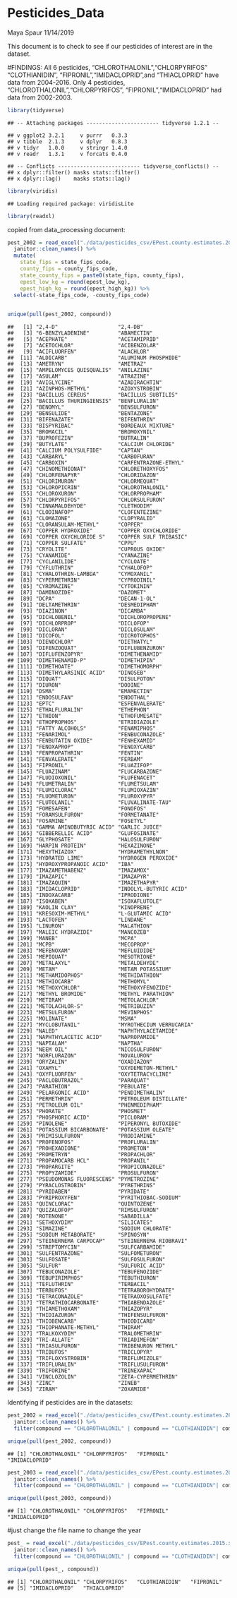 Pesticides\_Data
================
Maya Spaur
11/14/2019

This document is to check to see if our pesticides of interest are in
the dataset.

\#FINDINGS: All 6 pesticides, “CHLOROTHALONIL”,“CHLORPYRIFOS”
“CLOTHIANIDIN”, “FIPRONIL”,“IMIDACLOPRID”,and “THIACLOPRID” have data
from 2004-2016. Only 4 pesticides, “CHLOROTHALONIL”,“CHLORPYRIFOS”,
“FIPRONIL”,“IMIDACLOPRID” had data from 2002-2003.

``` r
library(tidyverse)
```

    ## -- Attaching packages ----------------------- tidyverse 1.2.1 --

    ## v ggplot2 3.2.1     v purrr   0.3.3
    ## v tibble  2.1.3     v dplyr   0.8.3
    ## v tidyr   1.0.0     v stringr 1.4.0
    ## v readr   1.3.1     v forcats 0.4.0

    ## -- Conflicts -------------------------- tidyverse_conflicts() --
    ## x dplyr::filter() masks stats::filter()
    ## x dplyr::lag()    masks stats::lag()

``` r
library(viridis)
```

    ## Loading required package: viridisLite

``` r
library(readxl)
```

copied from data\_processing document:

``` r
pest_2002 = read_excel("./data/pesticides_csv/EPest.county.estimates.2002.xlsx") %>% 
  janitor::clean_names() %>% 
  mutate(
    state_fips = state_fips_code,
    county_fips = county_fips_code,
    state_county_fips = paste0(state_fips, county_fips),
    epest_low_kg = round(epest_low_kg),
    epest_high_kg = round(epest_high_kg)) %>%
  select(-state_fips_code, -county_fips_code)
    

unique(pull(pest_2002, compound))
```

    ##   [1] "2,4-D"                   "2,4-DB"                 
    ##   [3] "6-BENZYLADENINE"         "ABAMECTIN"              
    ##   [5] "ACEPHATE"                "ACETAMIPRID"            
    ##   [7] "ACETOCHLOR"              "ACIBENZOLAR"            
    ##   [9] "ACIFLUORFEN"             "ALACHLOR"               
    ##  [11] "ALDICARB"                "ALUMINUM PHOSPHIDE"     
    ##  [13] "AMETRYN"                 "AMITRAZ"                
    ##  [15] "AMPELOMYCES QUISQUALIS"  "ANILAZINE"              
    ##  [17] "ASULAM"                  "ATRAZINE"               
    ##  [19] "AVIGLYCINE"              "AZADIRACHTIN"           
    ##  [21] "AZINPHOS-METHYL"         "AZOXYSTROBIN"           
    ##  [23] "BACILLUS CEREUS"         "BACILLUS SUBTILIS"      
    ##  [25] "BACILLUS THURINGIENSIS"  "BENFLURALIN"            
    ##  [27] "BENOMYL"                 "BENSULFURON"            
    ##  [29] "BENSULIDE"               "BENTAZONE"              
    ##  [31] "BIFENAZATE"              "BIFENTHRIN"             
    ##  [33] "BISPYRIBAC"              "BORDEAUX MIXTURE"       
    ##  [35] "BROMACIL"                "BROMOXYNIL"             
    ##  [37] "BUPROFEZIN"              "BUTRALIN"               
    ##  [39] "BUTYLATE"                "CALCIUM CHLORIDE"       
    ##  [41] "CALCIUM POLYSULFIDE"     "CAPTAN"                 
    ##  [43] "CARBARYL"                "CARBOFURAN"             
    ##  [45] "CARBOXIN"                "CARFENTRAZONE-ETHYL"    
    ##  [47] "CHINOMETHIONAT"          "CHLORETHOXYFOS"         
    ##  [49] "CHLORFENAPYR"            "CHLORIDAZON"            
    ##  [51] "CHLORIMURON"             "CHLORMEQUAT"            
    ##  [53] "CHLOROPICRIN"            "CHLOROTHALONIL"         
    ##  [55] "CHLOROXURON"             "CHLORPROPHAM"           
    ##  [57] "CHLORPYRIFOS"            "CHLORSULFURON"          
    ##  [59] "CINNAMALDEHYDE"          "CLETHODIM"              
    ##  [61] "CLODINAFOP"              "CLOFENTEZINE"           
    ##  [63] "CLOMAZONE"               "CLOPYRALID"             
    ##  [65] "CLORANSULAM-METHYL"      "COPPER"                 
    ##  [67] "COPPER HYDROXIDE"        "COPPER OXYCHLORIDE"     
    ##  [69] "COPPER OXYCHLORIDE S"    "COPPER SULF TRIBASIC"   
    ##  [71] "COPPER SULFATE"          "CPPU"                   
    ##  [73] "CRYOLITE"                "CUPROUS OXIDE"          
    ##  [75] "CYANAMIDE"               "CYANAZINE"              
    ##  [77] "CYCLANILIDE"             "CYCLOATE"               
    ##  [79] "CYFLUTHRIN"              "CYHALOFOP"              
    ##  [81] "CYHALOTHRIN-LAMBDA"      "CYMOXANIL"              
    ##  [83] "CYPERMETHRIN"            "CYPRODINIL"             
    ##  [85] "CYROMAZINE"              "CYTOKININ"              
    ##  [87] "DAMINOZIDE"              "DAZOMET"                
    ##  [89] "DCPA"                    "DECAN-1-OL"             
    ##  [91] "DELTAMETHRIN"            "DESMEDIPHAM"            
    ##  [93] "DIAZINON"                "DICAMBA"                
    ##  [95] "DICHLOBENIL"             "DICHLOROPROPENE"        
    ##  [97] "DICHLORPROP"             "DICLOFOP"               
    ##  [99] "DICLORAN"                "DICLOSULAM"             
    ## [101] "DICOFOL"                 "DICROTOPHOS"            
    ## [103] "DIENOCHLOR"              "DIETHATYL"              
    ## [105] "DIFENZOQUAT"             "DIFLUBENZURON"          
    ## [107] "DIFLUFENZOPYR"           "DIMETHENAMID"           
    ## [109] "DIMETHENAMID-P"          "DIMETHIPIN"             
    ## [111] "DIMETHOATE"              "DIMETHOMORPH"           
    ## [113] "DIMETHYLARSINIC ACID"    "DINOSEB"                
    ## [115] "DIQUAT"                  "DISULFOTON"             
    ## [117] "DIURON"                  "DODINE"                 
    ## [119] "DSMA"                    "EMAMECTIN"              
    ## [121] "ENDOSULFAN"              "ENDOTHAL"               
    ## [123] "EPTC"                    "ESFENVALERATE"          
    ## [125] "ETHALFLURALIN"           "ETHEPHON"               
    ## [127] "ETHION"                  "ETHOFUMESATE"           
    ## [129] "ETHOPROPHOS"             "ETRIDIAZOLE"            
    ## [131] "FATTY ALCOHOLS"          "FENAMIPHOS"             
    ## [133] "FENARIMOL"               "FENBUCONAZOLE"          
    ## [135] "FENBUTATIN OXIDE"        "FENHEXAMID"             
    ## [137] "FENOXAPROP"              "FENOXYCARB"             
    ## [139] "FENPROPATHRIN"           "FENTIN"                 
    ## [141] "FENVALERATE"             "FERBAM"                 
    ## [143] "FIPRONIL"                "FLUAZIFOP"              
    ## [145] "FLUAZINAM"               "FLUCARBAZONE"           
    ## [147] "FLUDIOXONIL"             "FLUFENACET"             
    ## [149] "FLUMETRALIN"             "FLUMETSULAM"            
    ## [151] "FLUMICLORAC"             "FLUMIOXAZIN"            
    ## [153] "FLUOMETURON"             "FLUROXYPYR"             
    ## [155] "FLUTOLANIL"              "FLUVALINATE-TAU"        
    ## [157] "FOMESAFEN"               "FONOFOS"                
    ## [159] "FORAMSULFURON"           "FORMETANATE"            
    ## [161] "FOSAMINE"                "FOSETYL"                
    ## [163] "GAMMA AMINOBUTYRIC ACID" "GARLIC JUICE"           
    ## [165] "GIBBERELLIC ACID"        "GLUFOSINATE"            
    ## [167] "GLYPHOSATE"              "HALOSULFURON"           
    ## [169] "HARPIN PROTEIN"          "HEXAZINONE"             
    ## [171] "HEXYTHIAZOX"             "HYDRAMETHYLNON"         
    ## [173] "HYDRATED LIME"           "HYDROGEN PEROXIDE"      
    ## [175] "HYDROXYPROPANOIC ACID"   "IBA"                    
    ## [177] "IMAZAMETHABENZ"          "IMAZAMOX"               
    ## [179] "IMAZAPIC"                "IMAZAPYR"               
    ## [181] "IMAZAQUIN"               "IMAZETHAPYR"            
    ## [183] "IMIDACLOPRID"            "INDOLYL-BUTYRIC ACID"   
    ## [185] "INDOXACARB"              "IPRODIONE"              
    ## [187] "ISOXABEN"                "ISOXAFLUTOLE"           
    ## [189] "KAOLIN CLAY"             "KINOPRENE"              
    ## [191] "KRESOXIM-METHYL"         "L-GLUTAMIC ACID"        
    ## [193] "LACTOFEN"                "LINDANE"                
    ## [195] "LINURON"                 "MALATHION"              
    ## [197] "MALEIC HYDRAZIDE"        "MANCOZEB"               
    ## [199] "MANEB"                   "MCPA"                   
    ## [201] "MCPB"                    "MECOPROP"               
    ## [203] "MEFENOXAM"               "MEFLUIDIDE"             
    ## [205] "MEPIQUAT"                "MESOTRIONE"             
    ## [207] "METALAXYL"               "METALDEHYDE"            
    ## [209] "METAM"                   "METAM POTASSIUM"        
    ## [211] "METHAMIDOPHOS"           "METHIDATHION"           
    ## [213] "METHIOCARB"              "METHOMYL"               
    ## [215] "METHOXYCHLOR"            "METHOXYFENOZIDE"        
    ## [217] "METHYL BROMIDE"          "METHYL PARATHION"       
    ## [219] "METIRAM"                 "METOLACHLOR"            
    ## [221] "METOLACHLOR-S"           "METRIBUZIN"             
    ## [223] "METSULFURON"             "MEVINPHOS"              
    ## [225] "MOLINATE"                "MSMA"                   
    ## [227] "MYCLOBUTANIL"            "MYROTHECIUM VERRUCARIA" 
    ## [229] "NALED"                   "NAPHTHYLACETAMIDE"      
    ## [231] "NAPHTHYLACETIC ACID"     "NAPROPAMIDE"            
    ## [233] "NAPTALAM"                "NAPTHA"                 
    ## [235] "NEEM OIL"                "NICOSULFURON"           
    ## [237] "NORFLURAZON"             "NOVALURON"              
    ## [239] "ORYZALIN"                "OXADIAZON"              
    ## [241] "OXAMYL"                  "OXYDEMETON-METHYL"      
    ## [243] "OXYFLUORFEN"             "OXYTETRACYCLINE"        
    ## [245] "PACLOBUTRAZOL"           "PARAQUAT"               
    ## [247] "PARATHION"               "PEBULATE"               
    ## [249] "PELARGONIC ACID"         "PENDIMETHALIN"          
    ## [251] "PERMETHRIN"              "PETROLEUM DISTILLATE"   
    ## [253] "PETROLEUM OIL"           "PHENMEDIPHAM"           
    ## [255] "PHORATE"                 "PHOSMET"                
    ## [257] "PHOSPHORIC ACID"         "PICLORAM"               
    ## [259] "PINOLENE"                "PIPERONYL BUTOXIDE"     
    ## [261] "POTASSIUM BICARBONATE"   "POTASSIUM OLEATE"       
    ## [263] "PRIMISULFURON"           "PRODIAMINE"             
    ## [265] "PROFENOFOS"              "PROFLURALIN"            
    ## [267] "PROHEXADIONE"            "PROMETON"               
    ## [269] "PROMETRYN"               "PROPACHLOR"             
    ## [271] "PROPAMOCARB HCL"         "PROPANIL"               
    ## [273] "PROPARGITE"              "PROPICONAZOLE"          
    ## [275] "PROPYZAMIDE"             "PROSULFURON"            
    ## [277] "PSEUDOMONAS FLUORESCENS" "PYMETROZINE"            
    ## [279] "PYRACLOSTROBIN"          "PYRETHRINS"             
    ## [281] "PYRIDABEN"               "PYRIDATE"               
    ## [283] "PYRIPROXYFEN"            "PYRITHIOBAC-SODIUM"     
    ## [285] "QUINCLORAC"              "QUINTOZENE"             
    ## [287] "QUIZALOFOP"              "RIMSULFURON"            
    ## [289] "ROTENONE"                "SABADILLA"              
    ## [291] "SETHOXYDIM"              "SILICATES"              
    ## [293] "SIMAZINE"                "SODIUM CHLORATE"        
    ## [295] "SODIUM METABORATE"       "SPINOSYN"               
    ## [297] "STEINERNEMA CARPOCAP"    "STEINERNEMA RIOBRAVI"   
    ## [299] "STREPTOMYCIN"            "SULFCARBAMIDE"          
    ## [301] "SULFENTRAZONE"           "SULFOMETURON"           
    ## [303] "SULFOSATE"               "SULFOSULFURON"          
    ## [305] "SULFUR"                  "SULFURIC ACID"          
    ## [307] "TEBUCONAZOLE"            "TEBUFENOZIDE"           
    ## [309] "TEBUPIRIMPHOS"           "TEBUTHIURON"            
    ## [311] "TEFLUTHRIN"              "TERBACIL"               
    ## [313] "TERBUFOS"                "TETRABOROHYDRATE"       
    ## [315] "TETRACONAZOLE"           "TETRAOXOSULFATE"        
    ## [317] "TETRATHIOCARBONATE"      "THIABENDAZOLE"          
    ## [319] "THIAMETHOXAM"            "THIAZOPYR"              
    ## [321] "THIDIAZURON"             "THIFENSULFURON"         
    ## [323] "THIOBENCARB"             "THIODICARB"             
    ## [325] "THIOPHANATE-METHYL"      "THIRAM"                 
    ## [327] "TRALKOXYDIM"             "TRALOMETHRIN"           
    ## [329] "TRI-ALLATE"              "TRIADIMEFON"            
    ## [331] "TRIASULFURON"            "TRIBENURON METHYL"      
    ## [333] "TRIBUFOS"                "TRICLOPYR"              
    ## [335] "TRIFLOXYSTROBIN"         "TRIFLUMIZOLE"           
    ## [337] "TRIFLURALIN"             "TRIFLUSULFURON"         
    ## [339] "TRIFORINE"               "TRINEXAPAC"             
    ## [341] "VINCLOZOLIN"             "ZETA-CYPERMETHRIN"      
    ## [343] "ZINC"                    "ZINEB"                  
    ## [345] "ZIRAM"                   "ZOXAMIDE"

Identifying if pesticides are in the datasets:

``` r
pest_2002 = read_excel("./data/pesticides_csv/EPest.county.estimates.2003.xlsx") %>%
  janitor::clean_names() %>% 
  filter(compound == "CHLOROTHALONIL" | compound == "CLOTHIANIDIN"| compound == "CHLORPYRIFOS" | compound == "FIPRONIL" | compound == "IMIDACLOPRID"| compound ==  "THIACLOPRID")

unique(pull(pest_2002, compound))
```

    ## [1] "CHLOROTHALONIL" "CHLORPYRIFOS"   "FIPRONIL"       "IMIDACLOPRID"

``` r
pest_2003 = read_excel("./data/pesticides_csv/EPest.county.estimates.2003.xlsx") %>%
  janitor::clean_names() %>% 
  filter(compound == "CHLOROTHALONIL" | compound == "CLOTHIANIDIN"| compound == "CHLORPYRIFOS" | compound == "FIPRONIL" | compound == "IMIDACLOPRID"| compound ==  "THIACLOPRID")

unique(pull(pest_2003, compound))
```

    ## [1] "CHLOROTHALONIL" "CHLORPYRIFOS"   "FIPRONIL"       "IMIDACLOPRID"

\#just change the file name to change the year

``` r
pest_ = read_excel("./data/pesticides_csv/EPest.county.estimates.2015.xlsx") %>%
  janitor::clean_names() %>% 
  filter(compound == "CHLOROTHALONIL" | compound == "CLOTHIANIDIN"| compound == "CHLORPYRIFOS" | compound == "FIPRONIL" | compound == "IMIDACLOPRID"| compound ==  "THIACLOPRID")

unique(pull(pest_, compound))
```

    ## [1] "CHLOROTHALONIL" "CHLORPYRIFOS"   "CLOTHIANIDIN"   "FIPRONIL"      
    ## [5] "IMIDACLOPRID"   "THIACLOPRID"
